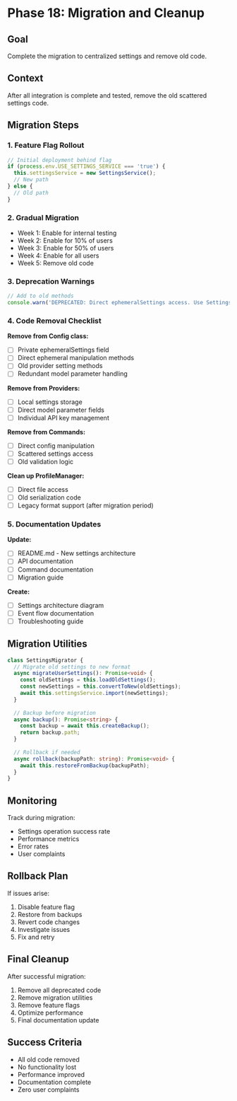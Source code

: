 # Phase 18: Migration and Cleanup

## Goal
Complete the migration to centralized settings and remove old code.

## Context
After all integration is complete and tested, remove the old scattered settings code.

## Migration Steps

### 1. Feature Flag Rollout
```typescript
// Initial deployment behind flag
if (process.env.USE_SETTINGS_SERVICE === 'true') {
  this.settingsService = new SettingsService();
  // New path
} else {
  // Old path
}
```

### 2. Gradual Migration
- Week 1: Enable for internal testing
- Week 2: Enable for 10% of users
- Week 3: Enable for 50% of users
- Week 4: Enable for all users
- Week 5: Remove old code

### 3. Deprecation Warnings
```typescript
// Add to old methods
console.warn('DEPRECATED: Direct ephemeralSettings access. Use SettingsService instead.');
```

### 4. Code Removal Checklist

**Remove from Config class:**
- [ ] Private ephemeralSettings field
- [ ] Direct ephemeral manipulation methods
- [ ] Old provider setting methods
- [ ] Redundant model parameter handling

**Remove from Providers:**
- [ ] Local settings storage
- [ ] Direct model parameter fields
- [ ] Individual API key management

**Remove from Commands:**
- [ ] Direct config manipulation
- [ ] Scattered settings access
- [ ] Old validation logic

**Clean up ProfileManager:**
- [ ] Direct file access
- [ ] Old serialization code
- [ ] Legacy format support (after migration period)

### 5. Documentation Updates

**Update:**
- [ ] README.md - New settings architecture
- [ ] API documentation
- [ ] Command documentation
- [ ] Migration guide

**Create:**
- [ ] Settings architecture diagram
- [ ] Event flow documentation
- [ ] Troubleshooting guide

## Migration Utilities

```typescript
class SettingsMigrator {
  // Migrate old settings to new format
  async migrateUserSettings(): Promise<void> {
    const oldSettings = this.loadOldSettings();
    const newSettings = this.convertToNew(oldSettings);
    await this.settingsService.import(newSettings);
  }
  
  // Backup before migration
  async backup(): Promise<string> {
    const backup = await this.createBackup();
    return backup.path;
  }
  
  // Rollback if needed
  async rollback(backupPath: string): Promise<void> {
    await this.restoreFromBackup(backupPath);
  }
}
```

## Monitoring

Track during migration:
- Settings operation success rate
- Performance metrics
- Error rates
- User complaints

## Rollback Plan

If issues arise:
1. Disable feature flag
2. Restore from backups
3. Revert code changes
4. Investigate issues
5. Fix and retry

## Final Cleanup

After successful migration:
1. Remove all deprecated code
2. Remove migration utilities
3. Remove feature flags
4. Optimize performance
5. Final documentation update

## Success Criteria

- All old code removed
- No functionality lost
- Performance improved
- Documentation complete
- Zero user complaints